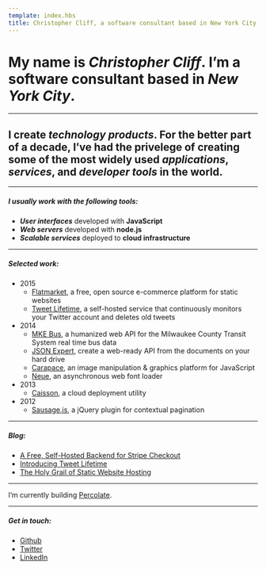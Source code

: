 ```yaml
---
template: index.hbs
title: Christopher Cliff, a software consultant based in New York City
---
```


# My name is ***Christopher Cliff***. I’m a software consultant based in *New York City*.

---

## I create *technology products*. For the better part of a decade, I’ve had the privelege of creating some of the most widely used *applications*, *services*, and *developer tools* in the world.

---

##### I usually work with the following *tools*:

- ***User interfaces*** developed with **JavaScript**
- ***Web servers*** developed with **node.js**
- ***Scalable services*** deployed to **cloud infrastructure**

---

##### *Selected work*:

- 2015
    - [Flatmarket](/flatmarket/), a free, open source e-commerce platform for static websites
    - [Tweet Lifetime](/tweet-lifetime/), a self-hosted service that continuously monitors your Twitter account and deletes old tweets
- 2014
    - [MKE Bus](https://mke-bus.herokuapp.com/), a humanized web API for the Milwaukee County Transit System real time bus data
    - [JSON Expert](https://json.expert/), create a web-ready API from the documents on your hard drive
    - [Carapace](https://github.com/percolate/carapace), an image manipulation & graphics platform for JavaScript
    - [Neue](https://github.com/percolate/neue), an asynchronous web font loader
- 2013
    - [Caisson](/caisson/), a cloud deployment utility
- 2012
    - [Sausage.js](/sausage/), a jQuery plugin for contextual pagination

---

##### *Blog*:

- [A Free, Self-Hosted Backend for Stripe Checkout](https://json.expert/a-free-self-hosted-backend-for-stripe-checkout/)
- [Introducing Tweet Lifetime](/tweet-lifetime/)
- [The Holy Grail of Static Website Hosting](https://json.expert/the-holy-grail-of-static-website-hosting/)

---

I’m currently building [Percolate](https://percolate.com/).

---

##### *Get in touch*:

- [Github](https://github.com/christophercliff?tab=repositories)
- [Twitter](https://twitter.com/ctcliff)
- [LinkedIn](https://www.linkedin.com/in/christophercliff)
